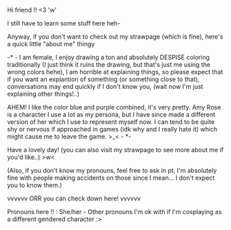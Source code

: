 Hi friend !! <3 'w'

I still have to learn some stuff here heh-

Anyway, if you don't want to check out my strawpage (which is fine), here's a quick little "about me" thingy

-* - I am female, I enjoy drawing a ton and absolutely DESPISE coloring traditionally (I just think it ruins the drawing, but that's just me using the wrong colors hehe), I am horrible at explaining things, so please expect that if you want an explantion of something (or something close to that), conversations may end quickly if I don't know you, (wait now I'm just explaining other things!..)

AHEM! I like the color blue and purple combined, it's very pretty. Amy Rose is a character I use a lot as my persona, but I have since made a different version of her which I use to represent myself now. I can tend to be quite shy or nervous if approached in games (idk why and I really hate it) which might cause me to leave the game. >_< - *-

Have a lovely day! (you can also visit my strawpage to see more about me if you'd like..) >w<

(Also, if you don't know my pronouns, feel free to ask in pt, I'm absolutely fine with people making accidents on those since I mean... I don't expect you to know them.)

vvvvvv ORR you can check down here! vvvvvv

Pronouns here !! : She/her - Other pronouns I'm ok with if I'm cosplaying as a different gendered character :>
<!---
Knucklesfangirl/Knucklesfangirl is a ✨ special ✨ repository because its `README.md` (this file) appears on your GitHub profile.
You can click the Preview link to take a look at your changes.
--->
